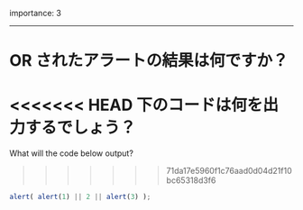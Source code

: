 importance: 3

---

# OR されたアラートの結果は何ですか？

<<<<<<< HEAD
下のコードは何を出力するでしょう？
=======
What will the code below output?
>>>>>>> 71da17e5960f1c76aad0d04d21f10bc65318d3f6

```js
alert( alert(1) || 2 || alert(3) );
```
